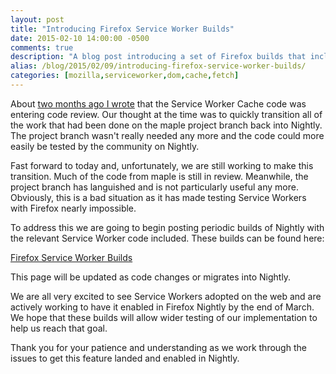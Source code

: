 ```yaml
---
layout: post
title: "Introducing Firefox Service Worker Builds"
date: 2015-02-10 14:00:00 -0500
comments: true
description: "A blog post introducing a set of Firefox builds that include the Service Worker, Fetch, and Cache APIs."
alias: /blog/2015/02/09/introducing-firefox-service-worker-builds/
categories: [mozilla,serviceworker,dom,cache,fetch]
---
```


About [two months ago I wrote][] that the Service Worker Cache code was entering
code review.  Our thought at the time was to quickly transition all of the
work that had been done on the maple project branch back into Nightly.  The
project branch wasn't really needed any more and the code could more easily be
tested by the community on Nightly.

Fast forward to today and, unfortunately, we are still working to make this
transition.  Much of the code from maple is still in review.  Meanwhile, the project
branch has languished and is not particularly useful any more.  Obviously, this
is a bad situation as it has made testing Service Workers with Firefox nearly
impossible.

To address this we are going to begin posting periodic builds of Nightly with
the relevant Service Worker code included.  These builds can be found here:

  [Firefox Service Worker Builds][]

<!-- more -->

This page will be updated as code changes or migrates into Nightly.

We are all very excited to see Service Workers adopted on the web and are
actively working to have it enabled in Firefox Nightly by the end of
March.  We hope that these builds will allow wider testing of our implementation
to help us reach that goal.

Thank you for your patience and understanding as we work through the issues
to get this feature landed and enabled in Nightly.

[two months ago I wrote]: /blog/2014/12/08/implementing-the-serviceworker-cache-api-in-gecko/
[Firefox Service Worker Builds]: /sw-builds

